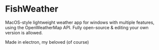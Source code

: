 # FishWeather
MacOS-style lightweight weather app for windows with multiple features, using the OpenWeatherMap API. Fully open-source & editing your own version is allowed.

Made in electron, my beloved (of course)
